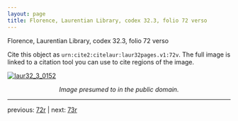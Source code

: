 ```yaml
---
layout: page
title: Florence, Laurentian Library, codex 32.3, folio 72 verso
---
```


Florence, Laurentian Library, codex 32.3, folio 72 verso

Cite this object as `urn:cite2:citelaur:laur32pages.v1:72v`.  The full image is linked to a citation tool you can use to cite regions of the image.

[![laur32_3_0152](http://www.homermultitext.org/iipsrv?IIIF=/project/homer/pyramidal/deepzoom/citelaur/laur32imgs/v1/laur32_3_0152.tif/full/800,/0/default.jpg)](http://www.homermultitext.org/ict2/?urn=urn:cite2:citelaur:laur32imgs.v1:laur32_3_0152) 

<p style="text-align: center; font-style: italic;">Image presumed to in the public domain.</p>

---

previous: [72r](../72r/) | next: [73r](../73r/)